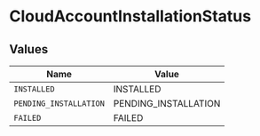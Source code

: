 # CloudAccountInstallationStatus


## Values

| Name                   | Value                  |
| ---------------------- | ---------------------- |
| `INSTALLED`            | INSTALLED              |
| `PENDING_INSTALLATION` | PENDING_INSTALLATION   |
| `FAILED`               | FAILED                 |